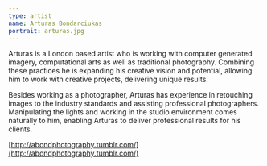 ```yaml
---
type: artist
name: Arturas Bondarciukas
portrait: arturas.jpg
---
```


Arturas is a London based artist who is working with computer generated imagery, computational arts as well as traditional photography. Combining these practices he is expanding his creative vision and potential, allowing him to work with creative projects, delivering unique results.

Besides working as a photographer, Arturas has experience in retouching images to the industry standards and assisting professional photographers. Manipulating the lights and working in the studio environment comes naturally to him, enabling Arturas to deliver professional results for his clients.

[http://abondphotography.tumblr.com/](http://abondphotography.tumblr.com/)
